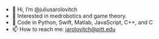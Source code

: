 - 👋 Hi, I’m @juliusarolovitch
- 👀 Interested in medrobotics and game theory.
- 🌱 Code in Python, Swift, Matlab, JavaScript, C++, and C
- 📫 How to reach me: jarolovitch@pitt.edu

<!---
juliusarolovitch/juliusarolovitch is a ✨ special ✨ repository because its `README.md` (this file) appears on your GitHub profile.
You can click the Preview link to take a look at your changes.
--->
